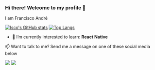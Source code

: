 ### Hi there! Welcome to my profile 👋
<p align="left">
  I am Francisco André
</p>

<!--
**Isco170/Isco170** is a ✨ _special_ ✨ repository because its `README.md` (this file) appears on your GitHub profile.-->

[![Isco's GitHub stats](https://github-readme-stats.vercel.app/api?username=Isco170&count_private=true&theme=tokyonight&showicons=true)](https://github.com/Isco170/Isco170)
[![Top Langs](https://github-readme-stats.vercel.app/api/top-langs/?username=Isco170&layout=compact&langs_count=10&theme=tokyonight)](https://github.com/Isco170/Isco170)

- 🌱 I’m currently interested to learn: <strong>React Native</strong>

<p align="left">
📫  Want to talk to me? Send me a message on one of these social media below
</p>

<p align="left">
<a href="mailto:franciscodamana@gmail.com" alt="Gmail">
<img src="https://img.shields.io/badge/-franciscodamana@gmail.com-e34c41?style=flat-square&labelColor=e34c41&logo=gmail&logoColor=white" /></a>
  
<a href="https://www.linkedin.com/in/francisco-andré-201687206">
<img src="https://img.shields.io/badge/Francisco André-blue?style=flat-square&logo=linkedin&labelColor=blue" /></a>
 </p>
<!--
 ## Total de Visitas no perfil :detective: <br>
 <p align="center"> 
   <img alingn="center" src="https://profile-counter.glitch.me/Isco170/count.svg" />
 </p> 

- 🔭 I’m currently working on ...
 ...
- 👯 I’m looking to collaborate on ...
- 🤔 I’m looking for help with ...
- 💬 Ask me about ...
- 📫 How to reach me: ...
- 😄 Pronouns: ...
- ⚡ Fun fact: ...
-->
